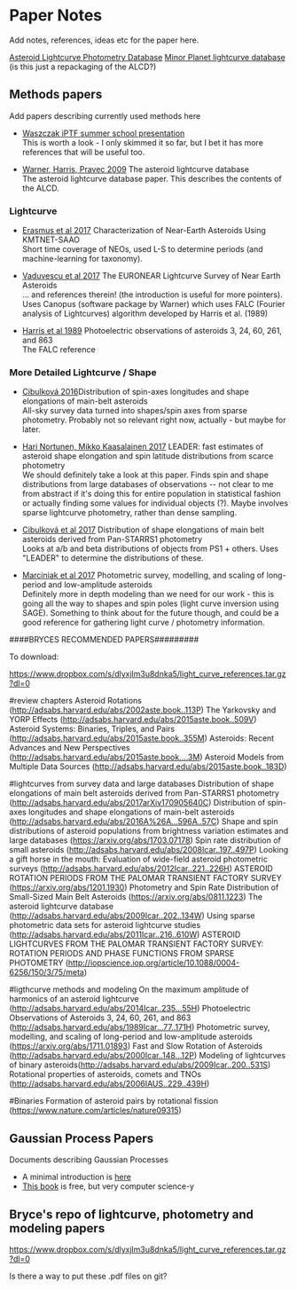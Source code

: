 Paper Notes
===========

Add notes, references, ideas etc for the paper here.

[Asteroid Lightcurve Photometry Database](http://alcdef.org/)
[Minor Planet lightcurve database](http://www.minorplanet.info/lightcurvedatabase.html) (is this just a repackaging of the ALCD?)





Methods papers
--------------

Add papers describing currently used methods here

* [Waszczak iPTF summer school presentation](http://phares.caltech.edu/iptf/iptf_SummerSchool_2014/slides/waszczak_asteroid_lightcurves.pdf) <br>
This is worth a look - I only skimmed it so far, but I bet it has more references that will be useful too.

* [Warner, Harris, Pravec 2009](http://www.sciencedirect.com/science/article/pii/S0019103509000566?via%3Dihub) The asteroid lightcurve database <br>
The asteroid lightcurve database paper. This describes the contents of the ALCD. 

### Lightcurve ###

* [Erasmus et al 2017](http://iopscience.iop.org/article/10.3847/1538-3881/aa88be/meta) Characterization of Near-Earth Asteroids Using KMTNET-SAAO <br>
Short time coverage of NEOs, used L-S to determine periods (and machine-learning for taxonomy). 

* [Vaduvescu et al 2017](https://link.springer.com/article/10.1007%2Fs11038-017-9506-9) The EURONEAR Lightcurve Survey of Near Earth Asteroids <br>
 ... and references therein! (the introduction is useful for more pointers). Uses Canopus (software package by Warner) which uses FALC (Fourier analysis of Lightcurves) algorithm developed by Harris et al. (1989)

* [Harris et al 1989](http://www.sciencedirect.com/science/article/pii/0019103589900158?via%3Dihub) Photoelectric observations of asteroids 3, 24, 60, 261, and 863 <br>
The FALC reference

### More Detailed Lightcurve / Shape ###

* [Cibulková 2016](https://www.aanda.org/articles/aa/abs/2016/12/aa29192-16/aa29192-16.html)Distribution of spin-axes longitudes and shape elongations of main-belt asteroids <br>
All-sky survey data turned into shapes/spin axes from sparse photometry. Probably not so relevant right now, actually - but maybe for later.

* [Hari Nortunen, Mikko Kaasalainen 2017](https://arxiv.org/abs/1710.06397) LEADER: fast estimates of asteroid shape elongation and spin latitude distributions from scarce photometry <br>
We should definitely take a look at this paper. Finds spin and shape distributions from large databases of observations -- not clear to me from abstract if it's doing this for entire population in statistical fashion or actually finding some values for individual objects (?). Maybe involves sparse lightcurve photometry, rather than dense sampling. 

* [Cibulková et al 2017](https://arxiv.org/abs/1709.05640) Distribution of shape elongations of main belt asteroids derived from Pan-STARRS1 photometry <br>
Looks at a/b and beta distributions of objects from PS1 + others. Uses "LEADER" to determine the distributions of these. 

* [Marciniak et al 2017](https://arxiv.org/abs/1711.01893) Photometric survey, modelling, and scaling of long-period and low-amplitude asteroids <br>
Definitely more in depth modeling than we need for our work - this is going all the way to shapes and spin poles (light curve inversion using SAGE).  Something to think about for the future though, and could be a good reference for gathering light curve / photometry information. 



####BRYCES RECOMMENDED PAPERS#########

To download:

https://www.dropbox.com/s/dlyxjlm3u8dnka5/light_curve_references.tar.gz?dl=0


#review chapters
Asteroid Rotations (http://adsabs.harvard.edu/abs/2002aste.book..113P)
The Yarkovsky and YORP Effects (http://adsabs.harvard.edu/abs/2015aste.book..509V)
Asteroid Systems: Binaries, Triples, and Pairs (http://adsabs.harvard.edu/abs/2015aste.book..355M)
Asteroids: Recent Advances and New Perspectives (http://adsabs.harvard.edu/abs/2015aste.book....3M)
Asteroid Models from Multiple Data Sources (http://adsabs.harvard.edu/abs/2015aste.book..183D)

#lightcurves from survey data and large databases
Distribution of shape elongations of main belt asteroids derived from Pan-STARRS1 photometry (http://adsabs.harvard.edu/abs/2017arXiv170905640C)
Distribution of spin-axes longitudes and shape elongations of main-belt asteroids (http://adsabs.harvard.edu/abs/2016A%26A...596A..57C)
Shape and spin distributions of asteroid populations from brightness variation estimates and large databases (https://arxiv.org/abs/1703.07178)
Spin rate distribution of small asteroids (http://adsabs.harvard.edu/abs/2008Icar..197..497P)
Looking a gift horse in the mouth: Evaluation of wide-field asteroid photometric surveys (http://adsabs.harvard.edu/abs/2012Icar..221..226H)
ASTEROID ROTATION PERIODS FROM THE PALOMAR TRANSIENT FACTORY SURVEY (https://arxiv.org/abs/1201.1930)
Photometry and Spin Rate Distribution of Small-Sized Main Belt Asteroids (https://arxiv.org/abs/0811.1223)
The asteroid lightcurve database (http://adsabs.harvard.edu/abs/2009Icar..202..134W)
Using sparse photometric data sets for asteroid lightcurve studies (http://adsabs.harvard.edu/abs/2011Icar..216..610W)
ASTEROID LIGHTCURVES FROM THE PALOMAR TRANSIENT FACTORY SURVEY:
ROTATION PERIODS AND PHASE FUNCTIONS FROM SPARSE PHOTOMETRY (http://iopscience.iop.org/article/10.1088/0004-6256/150/3/75/meta)


#ligthcurve methods and modeling
On the maximum amplitude of harmonics of an asteroid lightcurve (http://adsabs.harvard.edu/abs/2014Icar..235...55H)
Photoelectric Observations of Asteroids 3, 24, 60, 261, and 863 (http://adsabs.harvard.edu/abs/1989Icar...77..171H)
Photometric survey, modelling, and scaling of long-period and low-amplitude asteroids (https://arxiv.org/abs/1711.01893)
Fast and Slow Rotation of Asteroids (http://adsabs.harvard.edu/abs/2000Icar..148...12P)
Modeling of lightcurves of binary asteroids(http://adsabs.harvard.edu/abs/2009Icar..200..531S)
Rotational properties of asteroids, comets and TNOs (http://adsabs.harvard.edu/abs/2006IAUS..229..439H)

#Binaries
Formation of asteroid pairs by rotational fission (https://www.nature.com/articles/nature09315)

Gaussian Process Papers
-----------------------

Documents describing Gaussian Processes

* A minimal introduction is [here](https://www.robots.ox.ac.uk/~mebden/reports/GPtutorial.pdf)
* [This book](http://www.gaussianprocess.org) is free, but very computer science-y



Bryce's repo of lightcurve, photometry and modeling papers
---------------------------------------------------------
https://www.dropbox.com/s/dlyxjlm3u8dnka5/light_curve_references.tar.gz?dl=0

Is there a way to put these .pdf files on git?
